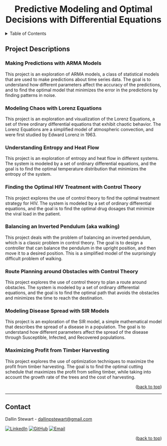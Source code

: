 <a name="readme-top"></a>

<div align="center">
    <h1 align="center">Predictive Modeling and Optimal Decisions with Differential Equations</h1>
</div>


<!-- TABLE OF CONTENTS -->
<details>
  <summary>Table of Contents</summary>
  <ol>
    <li><a href="#arma">Making Predictions with ARMA Models</a></li>
    <li><a href="#chaos">Modeling Chaos with Lorenz Equations</a></li>
    <li><a href="#entropy">Understanding Entropy and Heat Flow</a></li>
    <li><a href="#hiv">Finding the Optimal HIV Treatment with Control Theory</a></li>
    <li><a href="#pendulum">Balancing an Inverted Pendulum (aka walking)</a></li>
    <li><a href="#obstacle">Route Planning around Obstacles with Control Theory</a></li>
    <li><a href="#sir">Modeling Disease Spread with SIR Models</a></li>
    <li><a href="#timber">Maximizing Profit from Timber Harvesting</a></li>
  </ol>
</details>


## Project Descriptions

### <a name="arma">Making Predictions with ARMA Models</a>
This project is an exploration of ARMA models, a class of statistical models that are used to make predictions about time series data. The goal is to understand how different parameters affect the accuracy of the predictions, and to find the optimal model that minimizes the error in the predictions by finding patterns in noise.

### <a name="chaos">Modeling Chaos with Lorenz Equations</a>
This project is an exploration and visualization of the Lorenz Equations, a set of three ordinary differential equations that exhibit chaotic behavior. The Lorenz Equations are a simplified model of atmospheric convection, and were first studied by Edward Lorenz in 1963.


### <a name="entropy">Understanding Entropy and Heat Flow</a>
This project is an exploration of entropy and heat flow in different systems. The system is modeled by a set of ordinary differential equations, and the goal is to find the optimal temperature distribution that minimizes the entropy of the system.


### <a name="hiv">Finding the Optimal HIV Treatment with Control Theory</a>
This project explores the use of control theory to find the optimal treatment strategy for HIV. The system is modeled by a set of ordinary differential equations, and the goal is to find the optimal drug dosages that minimize the viral load in the patient.


### <a name="pendulum">Balancing an Inverted Pendulum (aka walking)</a>
This project deals with the problem of balancing an inverted pendulum, which is a classic problem in control theory. The goal is to design a controller that can balance the pendulum in the upright position, and then move it to a desired position. This is a simplified model of the surprisingly difficult problem of walking.


### <a name="obstacle">Route Planning around Obstacles with Control Theory</a>
This project explores the use of control theory to plan a route around obstacles. The system is modeled by a set of ordinary differential equations, and the goal is to find the optimal path that avoids the obstacles and minimizes the time to reach the destination.


### <a name="sir">Modeling Disease Spread with SIR Models</a>
This project is an exploration of the SIR model, a simple mathematical model that describes the spread of a disease in a population. The goal is to understand how different parameters affect the spread of the disease through Susceptible, Infected, and Recovered populations.


### <a name="timber">Maximizing Profit from Timber Harvesting</a>
This project explores the use of optimization techniques to maximize the profit from timber harvesting. The goal is to find the optimal cutting schedule that maximizes the profit from selling timber, while taking into account the growth rate of the trees and the cost of harvesting.


<p align="right">(<a href="#readme-top">back to top</a>)</p>

<hr>

<!-- CONTACT -->
## Contact

Dallin Stewart - dallinpstewart@gmail.com

[![LinkedIn][linkedin-icon]][linkedin-url]
[![GitHub][github-icon]][github-url]
[![Email][email-icon]][email-url]


<p align="right">(<a href="#readme-top">back to top</a>)</p>


<!-- MARKDOWN LINKS & IMAGES -->
[Python-icon]: https://img.shields.io/badge/Python-3776AB?style=for-the-badge&logo=python&logoColor=white
[Python-url]: https://www.python.org/

[NumPy-icon]: https://img.shields.io/badge/NumPy-2596be?style=for-the-badge&logo=numpy&logoColor=white
[NumPy-url]: https://numpy.org/

[Pandas-icon]: https://img.shields.io/badge/Pandas-120756?style=for-the-badge&logo=pandas&logoColor=white
[Pandas-url]: https://pandas.pydata.org/


[linkedIn-icon]: https://img.shields.io/badge/LinkedIn-0077B5?style=for-the-badge&logo=linkedin&logoColor=white
[linkedIn-url]: https://www.linkedin.com/in/dallinstewart/

[github-icon]: https://img.shields.io/badge/GitHub-100000?style=for-the-badge&logo=github&logoColor=white
[github-url]: https://github.com/binDebug3

[Email-icon]: https://img.shields.io/badge/Email-D14836?style=for-the-badge&logo=gmail&logoColor=white
[Email-url]: mailto:dallinpstewart@gmail.com

